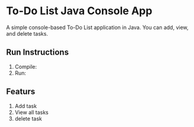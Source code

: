 # To-Do List Java Console App

A simple console-based To-Do List application in Java. You can add, view, and delete tasks.

## Run Instructions

1. Compile:
2. Run:

## Featurs
1. Add task
2. View all tasks
3. delete task

